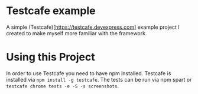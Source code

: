 # Testcafe example

A simple (Testcafe)[https://testcafe.devexpress.com] example project I created to make myself more familiar with the framework.

# Using this Project

In order to use Testcafe you need to have npm installed.
Testcafe is installed via `npm install -g testcafe`.
The tests can be run via npm spart or `testcafe chrome tests -e -S -s screenshots`. 